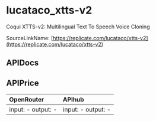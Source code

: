 # lucataco_xtts-v2

Coqui XTTS-v2: Multilingual Text To Speech Voice Cloning

SourceLinkName: [https://replicate.com/lucataco/xtts-v2](https://replicate.com/lucataco/xtts-v2)

## APIDocs



## APIPrice

| OpenRouter | APIhub |
|:---|:---|
| input: - output: - | input: - output: - |
